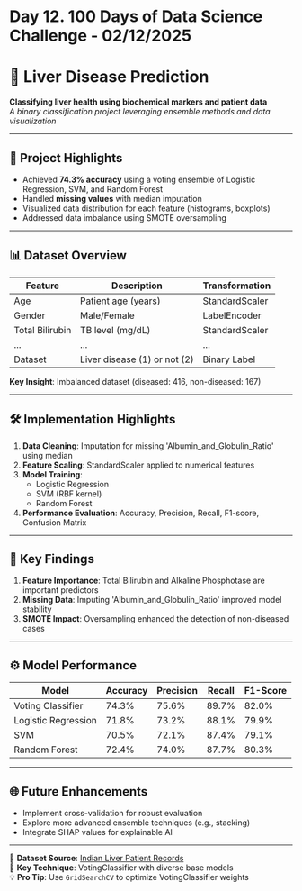 # Day 12. 100 Days of Data Science Challenge - 02/12/2025
# 🌿 Liver Disease Prediction 

**Classifying liver health using biochemical markers and patient data**  
*A binary classification project leveraging ensemble methods and data visualization*

---

## 🌟 Project Highlights
- Achieved **74.3% accuracy** using a voting ensemble of Logistic Regression, SVM, and Random Forest
- Handled **missing values** with median imputation
- Visualized data distribution for each feature (histograms, boxplots)
- Addressed data imbalance using SMOTE oversampling

---

## 📊 Dataset Overview
| Feature | Description | Transformation |
|---------|-------------|-----------------|
| Age | Patient age (years) | StandardScaler |
| Gender | Male/Female | LabelEncoder |
| Total Bilirubin | TB level (mg/dL) | StandardScaler |
| ... | ... | ... |
| Dataset | Liver disease (1) or not (2) | Binary Label |

**Key Insight**:  Imbalanced dataset (diseased: 416, non-diseased: 167)

---

## 🛠️ Implementation Highlights
1. **Data Cleaning**: Imputation for missing 'Albumin\_and\_Globulin\_Ratio' using median
2. **Feature Scaling**: StandardScaler applied to numerical features
3. **Model Training**:
   - Logistic Regression
   - SVM (RBF kernel)
   - Random Forest
4. **Performance Evaluation**: Accuracy, Precision, Recall, F1-score, Confusion Matrix

---

## 🚀 Key Findings
1. **Feature Importance**: Total Bilirubin and Alkaline Phosphotase are important predictors
2. **Missing Data**:  Imputing 'Albumin\_and\_Globulin\_Ratio' improved model stability
3. **SMOTE Impact**: Oversampling enhanced the detection of non-diseased cases

---

## ⚙️ Model Performance
| Model | Accuracy | Precision | Recall | F1-Score |
|-------|----------|-----------|--------|----------|
| Voting Classifier | 74.3% | 75.6% | 89.7% | 82.0% |
| Logistic Regression | 71.8% | 73.2% | 88.1% | 79.9% |
| SVM | 70.5% | 72.1% | 87.4% | 79.1% |
| Random Forest | 72.4% | 74.0% | 87.7% | 80.3% |

---

## 🌐 Future Enhancements
- Implement cross-validation for robust evaluation
- Explore more advanced ensemble techniques (e.g., stacking)
- Integrate SHAP values for explainable AI

---

🔗 **Dataset Source**: [Indian Liver Patient Records](https://www.kaggle.com/datasets/uciml/indian-liver-patient-records)  
📌 **Key Technique**: VotingClassifier with diverse base models  
💡 **Pro Tip**: Use `GridSearchCV` to optimize VotingClassifier weights
